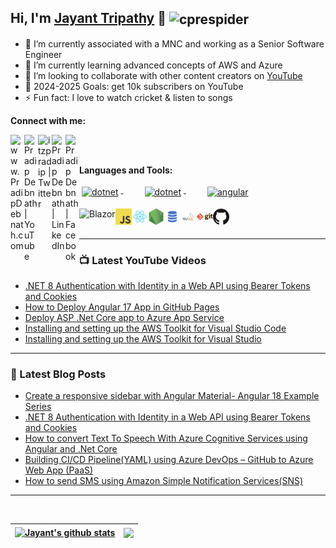 
## Hi, I'm [Jayant Tripathy][website] 👋 <img src="https://komarev.com/ghpvc/?username=JayantTripathy" alt="cprespider" align="center" />

- 🔭 I’m currently associated with a MNC and working as a Senior Software Engineer
- 🌱 I’m currently learning advanced concepts of AWS and Azure
- 👯 I’m looking to collaborate with other content creators on [YouTube][youtube]
- 🥅 2024-2025 Goals: get 10k subscribers on YouTube
- ⚡ Fun fact: I love to watch cricket & listen to songs

**Connect with me:**

[<img align="left" alt="www.PradipDebnath.com" width="22px" src="https://img.icons8.com/ultraviolet/22/000000/domain.png" />][website]
[<img align="left" alt="Pradip Debnath | YouTube" width="22px" src="https://img.icons8.com/color/22/000000/youtube-play.png" />][youtube]
[<img align="left" alt="itzpradip | Twitter" width="22px" src="https://img.icons8.com/fluent/22/000000/twitter.png" />][twitter]
[<img align="left" alt="Pradip Debnath | LinkedIn" width="22px" src="https://img.icons8.com/color/22/000000/linkedin.png" />][linkedin]
[<img align="left" alt="Pradip Debnath | Facebook" width="22px" src="https://img.icons8.com/color/22/000000/facebook-new.png" />][facebook]

<br />
<br />

**Languages and Tools:**
<br />
<p>
  <a href="https://dotnet.microsoft.com/">
    <img src="https://www.vectorlogo.zone/logos/dotnet/dotnet-ar21.svg" alt="dotnet" style="vertical-align:top; margin:4px;">
  </a>
  <a href="https://dotnet.microsoft.com/" style="margin-left:30px;">
    <img src="https://upload.wikimedia.org/wikipedia/commons/e/ee/.NET_Core_Logo.svg" height="60px" alt="dotnet" style="vertical-align:top; margin:4px;">
  </a>
 
  <a href="https://angular.io" style="padding-left:30px;">
    <img src="https://www.vectorlogo.zone/logos/angular/angular-ar21.svg" alt="angular" style="vertical-align:top; margin:4px;">
  </a>
  
</p>

<img align="left" src="https://upload.wikimedia.org/wikipedia/commons/d/d0/Blazor.png" alt="Blazor" height="30px" />
<img align="left" alt="JavaScript" width="26px" src="https://raw.githubusercontent.com/github/explore/80688e429a7d4ef2fca1e82350fe8e3517d3494d/topics/javascript/javascript.png" />
<img align="left" alt="React" width="26px" src="https://raw.githubusercontent.com/github/explore/80688e429a7d4ef2fca1e82350fe8e3517d3494d/topics/react/react.png" />
<img align="left" alt="Node.js" width="26px" src="https://raw.githubusercontent.com/github/explore/80688e429a7d4ef2fca1e82350fe8e3517d3494d/topics/nodejs/nodejs.png" />
<img align="left" alt="SQL" width="26px" src="https://raw.githubusercontent.com/github/explore/80688e429a7d4ef2fca1e82350fe8e3517d3494d/topics/sql/sql.png" />
<img align="left" alt="MySQL" width="26px" src="https://raw.githubusercontent.com/github/explore/80688e429a7d4ef2fca1e82350fe8e3517d3494d/topics/mysql/mysql.png" />
<img align="left" alt="Git" width="26px" src="https://raw.githubusercontent.com/github/explore/80688e429a7d4ef2fca1e82350fe8e3517d3494d/topics/git/git.png" />
<img align="left" alt="GitHub" width="26px" src="https://raw.githubusercontent.com/github/explore/78df643247d429f6cc873026c0622819ad797942/topics/github/github.png" />
<br />
<br />

---

### 📺 Latest YouTube Videos
<!-- YOUTUBE:START -->
- [.NET 8 Authentication with Identity in a Web API using Bearer Tokens and Cookies](https://youtu.be/gNTIvZrXnmg)
- [How to Deploy Angular 17 App in GitHub Pages ](https://youtu.be/_zcwJ_2eL6Y)
- [Deploy ASP .Net Core app to Azure App Service](https://youtu.be/vZl-r8w08Hs)
- [Installing and setting up the AWS Toolkit for Visual Studio Code](https://youtu.be/3T6MrRIyrbo)
- [Installing and setting up the AWS Toolkit for Visual Studio](https://youtu.be/VAHul9YnuYM)
<!-- YOUTUBE:END -->

---

### 📕 Latest Blog Posts
<!-- BLOG-POST-LIST:START -->
- [Create a responsive sidebar with Angular Material- Angular 18 Example Series](https://jayanttripathy.com/create-a-responsive-sidebar-with-angular-material/)
- [.NET 8 Authentication with Identity in a Web API using Bearer Tokens and Cookies](https://jayanttripathy.com/net-8-authentication-with-identity-in-a-web-api-using-bearer-tokens-and-cookies/)
- [How to convert Text To Speech With Azure Cognitive Services using Angular and .Net Core](https://jayanttripathy.com/how-to-convert-text-to-speech-with-azure-cognitive-services-using-angular-and-net-core/)
- [Building CI/CD Pipeline(YAML) using Azure DevOps – GitHub to Azure Web App (PaaS)](https://jayanttripathy.com/building-ci-cd-pipeline-yaml-using-azure-devops/)
- [How to send SMS using Amazon Simple Notification Services(SNS)](https://jayanttripathy.com/how-to-send-sms-using-amazon-simple-notification-services-sns/)
<!-- BLOG-POST-LIST:END -->

---



[website]: https://www.jayanttripathy.com/
[twitter]: https://twitter.com/tripathyjayant
[youtube]: https://youtube.com/jayantT
[facebook]: https://www.facebook.com/TripathyJayant
[linkedin]: https://www.linkedin.com/in/jayant-tripathy-4531b3b9
[reactnativeplaylist]: https://www.youtube.com/playlist?list=PLQWFhX-gwJblNXe9Fj0WomT0aWKqoDQ-h
[flutterplaylist]: https://www.youtube.com/playlist?list=PLQWFhX-gwJbkq4pqvzmSiBrKndlwM-cNh
[wordpressdevplaylist]: https://www.youtube.com/playlist?list=PLQWFhX-gwJbkX54Rzmj0y2t3l9_HJ2a-r

<br/>

| <a href="https://github.com/JayantTripathy/github-readme-stats"><img align="center" src="https://github-readme-stats.vercel.app/api?username=JayantTripathy&show_icons=true&include_all_commits=true&theme=buefy&hide_border=true" alt="Jayant's github stats" /></a> | <a href="https://github.com/JayantTripathy/github-readme-stats"><img align="center" src="https://github-readme-stats.vercel.app/api/top-langs/?username=JayantTripathy&layout=compact&theme=buefy&hide_border=true" /></a> |
| ------------- | ------------- |
